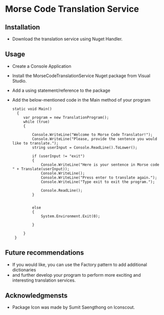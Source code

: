 # Morse Code Translation Service 

## Installation
 - Download the translation service using Nuget Handler.

## Usage
 - Create a Console Application 
 - Install the MorseCodeTranslationService Nuget package from Visual Studio. 
 - Add a using statement/reference to the package
 - Add the below-mentioned code in the Main method of your program



       static void Main() 
         {
            var program = new TranslationProgram(); 
            while (true)
            {

                Console.WriteLine("Welcome to Morse Code Translator!");
                Console.WriteLine("Please, provide the sentence you would like to translate.");
                string userInput = Console.ReadLine().ToLower();

                if (userInput != "exit")
                {
                    Console.WriteLine("Here is your sentence in Morse code " + Translate(userInput));
                    Console.WriteLine();
                    Console.WriteLine("Press enter to translate again.");
                    Console.WriteLine("Type exit to exit the program.");

                    Console.ReadLine();
                }


                else
                {
                    System.Environment.Exit(0);

                }

            }
        }
## Future recommendations
 - If you would like, you can use the Factory pattern to add additional dictionaries 
 - and further develop your program to perform more exciting and interesting translation services. 

## Acknowledgmensts 
 - Package Icon was made by Sumit Saengthong on Iconscout. 



